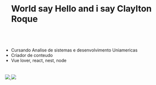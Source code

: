 <h1 style="padding:20px;">World say Hello and i say Claylton Roque</h1>
<div style="width:100%;height:4px;color:#f6f8fa;"></div>

<ul style="padding:20px;">
  <li>Cursando Analise de sistemas e desenvolvimento Uniamericas</li>
  <li>Criador de conteudo</li>
  <li>Vue lover, react, nest, node</li>
</ul>
<div style="width:100%;height:4px;color:#f6f8fa;"></div>

<a href="https://www.linkedin.com/in/claylton-roque/" alt="Linkdin" target="_blank">
 <img src="https://img.shields.io/badge/LinkedIn-0077B5?style=for-the-badge&logo=linkedin&logoColor=white"
</a>
<a href="https://www.youtube.com/@ClayltonRoque" alt="Youtube" target="_blank">
 <img src="https://img.shields.io/badge/YouTube-red?style=for-the-badge&logo=youtube&logoColor=white"
</a>



